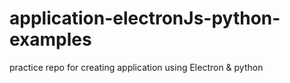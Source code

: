 # application-electronJs-python-examples
practice repo for creating application using Electron &amp; python
